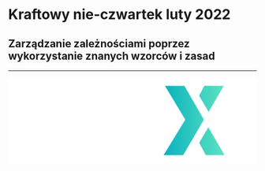 # Kraftowy nie-czwartek luty 2022

## Zarządzanie zależnościami poprzez wykorzystanie znanych wzorców i zasad

---

![image](stx-next.png)
